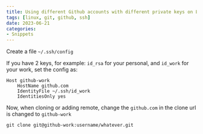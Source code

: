 ```yaml
---
title: Using different Github accounts with different private keys on Linux
tags: [linux, git, github, ssh]
date: 2023-06-21
categories:
- Snippets
---
```


Create a file `~/.ssh/config`

If you have 2 keys, for example: `id_rsa` for your personal, and `id_work` for your work, set the config as:

```
Host github-work
    HostName github.com
    IdentityFile ~/.ssh/id_work
    IdentitiesOnly yes
```

Now, when cloning or adding remote, change the `github.com` in the clone url is changed to `github-work`

```
git clone git@github-work:username/whatever.git
```
